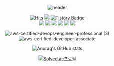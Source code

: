 <div align="center">

![header](https://capsule-render.vercel.app/api?type=venom&color=auto&height=300&section=header&text=Hi%20I'm%20Roy!&fontSize=90)
  
<!-- # 🌱 Hi! I'm Roy! --> 
[![Hits](https://hits.seeyoufarm.com/api/count/incr/badge.svg?url=https%3A%2F%2Fgithub.com%2Flvalentine6&count_bg=%2340880A&title_bg=%23555555&icon=&icon_color=%23E7E7E7&title=hits&edge_flat=false)](https://hits.seeyoufarm.com)
  <a href="https://img.shields.io/github/languages/top/lvalentine6/Project_Naeilro" target="_blank"><img src="https://img.shields.io/badge/Backend-blue?style=flat&logo=Color=000000"/></a>
[![Tistory Badge](https://img.shields.io/badge/Tech%20Blog-555263?style=flat&logoColor=white)](https://rovictory.tistory.com/)    
<img src="https://img.shields.io/badge/java-007396?style=for-the-badge&logo=openjdk&logoColor=white"> 
<img src="https://img.shields.io/badge/spring-6DB33F?style=for-the-badge&logo=springboot&logoColor=white">
<img src="https://img.shields.io/badge/spring boot-6DB33F?style=for-the-badge&logo=springboot&logoColor=white">
<img src="https://img.shields.io/badge/mysql-4479A1?style=for-the-badge&logo=mysql&logoColor=white">
<img src="https://img.shields.io/badge/JPA-59666C?style=for-the-badge&logo=hibernate&logoColor=white">
<img src="https://img.shields.io/badge/aws-232F3E?style=for-the-badge&logo=amazonaws&logoColor=white">    
<!-- <img src="https://img.shields.io/badge/docker-2496ED?style=for-the-badge&logo=docker&logoColor=white"> -->

![aws-certified-devops-engineer-professional (3)](https://github.com/lvalentine6/lvalentine6/assets/77956808/baf10c03-00fe-44d4-835d-4a7f876ce180)
![aws-certified-developer-associate](https://github.com/lvalentine6/lvalentine6/assets/77956808/45b47b2b-7077-4b03-8d4c-09b87a83f5b4)



<!-- [![trophy](https://github-profile-trophy.vercel.app/?username=lvalentine6)](https://github.com/ryo-ma/github-profile-trophy) -->
   
<!-- 
**lvalentine6/lvalentine6** is a ✨ _special_ ✨ repository because its `README.md` (this file) appears on your GitHub profile.
Here are some ideas to get you started:

- 🔭 I’m currently working on ...
- 🌱 I’m currently learning ...
- 👯 I’m looking to collaborate on ...
- 🤔 I’m looking for help with ...
- 💬 Ask me about ...
- 📫 How to reach me: ...
- ⚡ Fun fact: ...
-->
<!-- [![Top Langs](https://github-readme-stats.vercel.app/api/top-langs/?username=lvalentine6)](https://github.com/anuraghazra/github-readme-stats)  -->

<!-- ![Top Langs](https://github-readme-stats.vercel.app/api/top-langs/?username=lvalentine6&layout=onedark&theme=onedark)  -->
  
![Anurag's GitHub stats](https://github-readme-stats.vercel.app/api?username=lvalentine6&show_icons=true&theme=dark&locale=)
  
  [![Solved.ac프로필](http://mazassumnida.wtf/api/v2/generate_badge?boj=dbfgusdl)](https://solved.ac/dbfgusdl)
<!-- [![Readme Card](https://github-readme-stats.vercel.app/api/pin/?username=lvalentine6&repo=IntellJ_algorithm)](https://github.com/anuraghazra/github-readme-stats) -->
</div>
